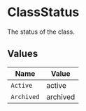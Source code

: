 # ClassStatus

The status of the class.


## Values

| Name       | Value      |
| ---------- | ---------- |
| `Active`   | active     |
| `Archived` | archived   |